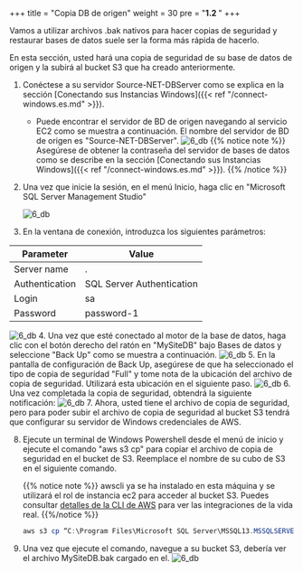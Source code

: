 +++
title = "Copia DB de origen"
weight = 30
pre = "<b>1.2 </b>"
+++

Vamos a utilizar archivos .bak nativos para hacer copias de seguridad y restaurar bases de datos suele ser la forma más rápida de hacerlo.

En esta sección, usted hará una copia de seguridad de su base de datos de origen y la subirá al bucket S3 que ha creado anteriormente.

1. Conéctese a su servidor Source-NET-DBServer como se explica en la sección [Conectando sus Instancias Windows]({{< ref "/connect-windows.es.md" >}}).
    - Puede encontrar el servidor de BD de origen navegando al servicio EC2 como se muestra a continuación. El nombre del servidor de BD de origen es "Source-NET-DBServer".
   ![6_db](/db-mig/net-db-ec2.png)
{{% notice note %}}
Asegúrese de obtener la contraseña del servidor de bases de datos como se describe en la sección [Conectando sus Instancias Windows]({{< ref "/connect-windows.es.md" >}}).
{{% /notice %}}
2. Una vez que inicie la sesión, en el menú Inicio, haga clic en "Microsoft SQL Server Management Studio"

   ![6_db](/db-mig/net-sql-1.png)
3. En la ventana de conexión, introduzca los siguientes parámetros:

| Parameter           | Value                    |
| ------------------- | ------------------------ |
| Server name                | .    |
| Authentication         | SQL Server Authentication |
| Login      | sa            |
| Password      | password-1            |

   ![6_db](/db-mig/net-sql-2.png)
4. Una vez que esté conectado al motor de la base de datos, haga clic con el botón derecho del ratón en "MySiteDB" bajo Bases de datos y seleccione "Back Up" como se muestra a continuación.
   ![6_db](/db-mig/net-sql-3.png)
5. En la pantalla de configuración de Back Up, asegúrese de que ha seleccionado el tipo de copia de seguridad "Full" y tome nota de la ubicación del archivo de copia de seguridad. Utilizará esta ubicación en el siguiente paso.
   ![6_db](/db-mig/net-sql-4.png)
6. Una vez completada la copia de seguridad, obtendrá la siguiente notificación:
   ![6_db](/db-mig/net-sql-5.png)
7. Ahora, usted tiene el archivo de copia de seguridad, pero para poder subir el archivo de copia de seguridad al bucket S3 tendrá que configurar su servidor de Windows credenciales de AWS.

8. Ejecute un terminal de Windows Powershell desde el menú de inicio y ejecute el comando "aws s3 cp" para copiar el archivo de copia de seguridad en el bucket de S3. Reemplace el nombre de su cubo de S3 en el siguiente comando.

   {{% notice note %}}
   awscli ya se ha instalado en esta máquina y se utilizará el rol de instancia ec2 para acceder al bucket S3. Puedes consultar <a href="https://docs.aws.amazon.com/es_es/cli/latest/userguide/cli-chap-welcome.html" target="_blank">detalles de la CLI de AWS</a> para ver las integraciones de la vida real.
   {{%/notice %}}

   ```powershell
   aws s3 cp “C:\Program Files\Microsoft SQL Server\MSSQL13.MSSQLSERVER\MSSQL\Backup\MySiteDB.bak” s3://<<insert name of your s3 bucket>>
   ```

9. Una vez que ejecute el comando, navegue a su bucket S3, debería ver el archivo MySiteDB.bak cargado en el.
   ![6_db](/db-mig/net-sql-6.png)
